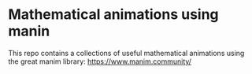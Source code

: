 # Mathematical animations using manin

This repo contains a collections of useful mathematical animations using the great manim library: https://www.manim.community/

